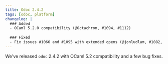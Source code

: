 ```yaml
---
title: Odoc 2.4.2
tags: [odoc, platform]
changelog: |
  ### Added
  - OCaml 5.2.0 compatibility (@Octachron, #1094, #1112)
  
  ### Fixed
  - Fix issues #1066 and #1095 with extended opens (@jonludlam, #1082, #1100)
---
```


We've released `odoc` 2.4.2 with OCaml 5.2 compatibility and a few bug fixes.
